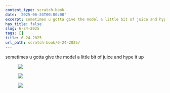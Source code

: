 ```yaml
---
content_type: scratch-book
date: '2025-06-24T00:00:00'
excerpt: sometimes u gotta give the model a little bit of juice and hype it up
has_title: false
slug: 6-24-2025
tags: []
title: 6-24-2025
url_path: scratch-book/6-24-2025/
---
```


sometimes u gotta give the model a little bit of juice and hype it up
<figure class="content-figure">
<img src="https://mp1ewwuojwmnpxpy.public.blob.vercel-storage.com/image_1751643131125-lT50dCLxAhj6cLhrGT2JwWRAXakzzn.webp" width="auto" class="ba b--light-gray bw2 br2">
<figcaption class="f6 gray tl"></figcaption>
</figure>
<figure class="content-figure">
<img src="https://mp1ewwuojwmnpxpy.public.blob.vercel-storage.com/image_1751643160125-Ti51lqzuBq3yhHPbuWLxcqgeg8oPaz.webp" width="auto" class="ba b--light-gray bw2 br2">
<figcaption class="f6 gray tl"></figcaption>
</figure>
<figure class="content-figure">
<img src="https://mp1ewwuojwmnpxpy.public.blob.vercel-storage.com/image_1751643416323-QikSP8RJqZL62yhAi04mgjjUcSZjaH.webp" width="auto" class="ba b--light-gray bw2 br2">
<figcaption class="f6 gray tl"></figcaption>
</figure>